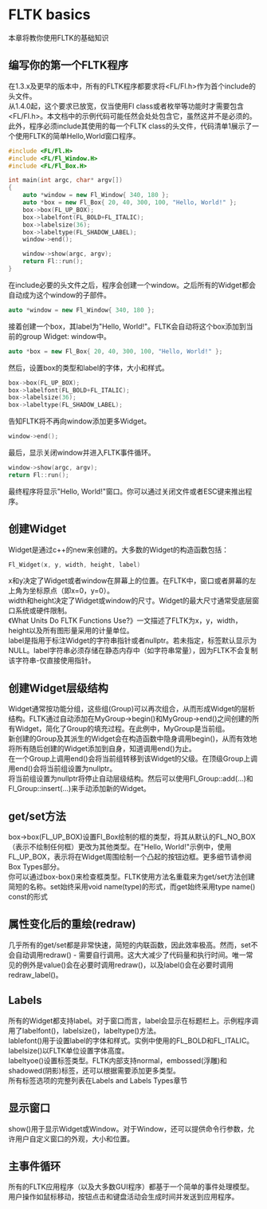 # FLTK basics
本章将教你使用FLTK的基础知识

## 编写你的第一个FLTK程序
在1.3.x及更早的版本中，所有的FLTK程序都要求将<FL/Fl.h>作为首个include的头文件。<br/>
从1.4.0起，这个要求已放宽，仅当使用Fl class或者枚举等功能时才需要包含<FL/Fl.h>。本文档中的示例代码可能任然会处处包含它，虽然这并不是必须的。<br/>
此外，程序必须include其使用的每一个FLTK class的头文件，代码清单1展示了一个使用FLTK的简单Hello,World窗口程序。

```c++
#include <FL/Fl.H>
#include <FL/Fl_Window.H>
#include <FL/Fl_Box.H>

int main(int argc, char* argv[])
{
    auto *window = new Fl_Window{ 340, 180 };
    auto *box = new Fl_Box{ 20, 40, 300, 100, "Hello, World!" };
    box->box(FL_UP_BOX);
    box->labelfont(FL_BOLD+FL_ITALIC);
    box->labelsize(36);
    box->labeltype(FL_SHADOW_LABEL);
    window->end();

    window->show(argc, argv);
    return Fl::run();
}
```

在include必要的头文件之后，程序会创建一个window。之后所有的Widget都会自动成为这个window的子部件。

```c++
auto *window = new Fl_Window{ 340, 180 };
```

接着创建一个box，其label为"Hello, World!"。FLTK会自动将这个box添加到当前的group Widget: window中。

```c++
auto *box = new Fl_Box{ 20, 40, 300, 100, "Hello, World!" };
```

然后，设置box的类型和label的字体，大小和样式。

```c++
box->box(FL_UP_BOX);
box->labelfont(FL_BOLD+FL_ITALIC);
box->labelsize(36);
box->labeltype(FL_SHADOW_LABEL);
```

告知FLTK将不再向window添加更多Widget。

```c++
window->end();
```

最后，显示关闭window并进入FLTK事件循环。

```c++
window->show(argc, argv);
return Fl::run();
```

最终程序将显示"Hello, World!"窗口。你可以通过关闭文件或者ESC键来推出程序。

## 创建Widget
Widget是通过c++的new来创建的。大多数的Widget的构造函数包括：

```c++
Fl_Widget(x, y, width, height, label)
```

x和y决定了Widget或者window在屏幕上的位置。在FLTK中，窗口或者屏幕的左上角为坐标原点（即x=0，y=0）。<br/>
width和height决定了Widget或window的尺寸。Widget的最大尺寸通常受底层窗口系统或硬件限制。<br/>
《What Units Do FLTK Functions Use?》一文描述了FLTK为x，y，width，height以及所有图形量采用的计量单位。<br/>
label是指用于标注Widget的字符串指针或者nullptr。若未指定，标签默认显示为NULL。label字符串必须存储在静态内存中（如字符串常量），因为FLTK不会复制该字符串-仅直接使用指针。

## 创建Widget层级结构
Widget通常按功能分组，这些组(Group)可以再次组合，从而形成Widget的层析结构。FLTK通过自动添加在MyGroup->begin()和MyGroup->end()之间创建的所有Widget，简化了Group的填充过程。在此例中，MyGroup是当前组。<br/>
新创建的Group及其派生的Widget会在构造函数中隐身调用begin()，从而有效地将所有随后创建的Widget添加到自身，知道调用end()为止。<br/>
在一个Group上调用end()会将当前组转移到该Widget的父级。在顶级Group上调用end()会将当前组设置为nullptr。<br/>
将当前组设置为nullptr将停止自动层级结构。然后可以使用Fl_Group::add(...)和Fl_Group::insert(...)来手动添加新的Widget。

## get/set方法
box->box(FL_UP_BOX)设置Fl_Box绘制的框的类型，将其从默认的FL_NO_BOX（表示不绘制任何框）更改为其他类型。在"Hello, World!"示例中，使用FL_UP_BOX，表示将在Widget周围绘制一个凸起的按钮边框。更多细节请参阅Box Types部分。<br/>
你可以通过box-box()来检查框类型。FLTK使用方法名重载来为get/set方法创建简短的名称。set始终采用void name(type)的形式，而get始终采用type name() const的形式

## 属性变化后的重绘(redraw)
几乎所有的get/set都是非常快速，简短的内联函数，因此效率极高。然而，set不会自动调用redraw() - 需要自行调用。这大大减少了代码量和执行时间。唯一常见的例外是value()会在必要时调用redraw()，以及label()会在必要时调用redraw_label()。

## Labels
所有的Widget都支持label。对于窗口而言，label会显示在标题栏上。示例程序调用了labelfont()，labelsize()，labeltype()方法。<br/>
lablefont()用于设置label的字体和样式。实例中使用的FL_BOLD和FL_ITALIC。<br/>
labelsize()以FLTK单位设置字体高度。<br/>
labeltyoe()设置标签类型。FLTK内部支持normal，embossed(浮雕)和shadowed(阴影)标签，还可以根据需要添加更多类型。<br/>
所有标签选项的完整列表在Labels and Labels Types章节

## 显示窗口
show()用于显示Widget或Window。对于Window，还可以提供命令行参数，允许用户自定义窗口的外观，大小和位置。

## 主事件循环
所有的FLTK应用程序（以及大多数GUI程序）都基于一个简单的事件处理模型。用户操作如鼠标移动，按钮点击和键盘活动会生成时间并发送到应用程序。